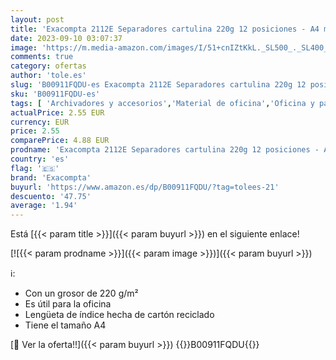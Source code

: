 ```yaml
---
layout: post
title: 'Exacompta 2112E Separadores cartulina 220g 12 posiciones - A4 maxi'
date: 2023-09-10 03:07:37
image: 'https://m.media-amazon.com/images/I/51+cnIZtKkL._SL500_._SL400_.jpg'
comments: true
category: ofertas
author: 'tole.es'
slug: 'B00911FQDU-es Exacompta 2112E Separadores cartulina 220g 12 posiciones -...'
sku: 'B00911FQDU-es'
tags: [ 'Archivadores y accesorios','Material de oficina','Oficina y papelería','Outlet Oficina y papelería','Self Service','Separadores para archivadores','Special Features Stores','exacompta','partition_000','partition_062','🇪🇸', ]
actualPrice: 2.55 EUR
currency: EUR
price: 2.55
comparePrice: 4.88 EUR
prodname: 'Exacompta 2112E Separadores cartulina 220g 12 posiciones - A4 maxi'
country: 'es'
flag: '🇪🇸'
brand: 'Exacompta'
buyurl: 'https://www.amazon.es/dp/B00911FQDU/?tag=tolees-21'
descuento: '47.75'
average: '1.94'
---
```


Está [{{< param title >}}]({{< param buyurl >}}) en el siguiente enlace!

[![{{< param prodname >}}]({{< param image >}})]({{< param buyurl >}})

ℹ️:

- Con un grosor de 220 g/m²
- Es útil para la oficina
- Lengüeta de índice hecha de cartón reciclado
- Tiene el tamaño A4

[🛒 Ver la oferta!!]({{< param buyurl >}})
{{<world>}}B00911FQDU{{</world>}}
